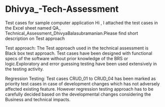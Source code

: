 # Dhivya_-Tech-Assessment
Test cases for sample computer application
Hi , I attached the test cases in the Excel sheet named QA_ Technical_Assessment_DhivyaBalasubramanian.Please find short description on Test approach

Test approach:
The Test approach used in the technical assessment is Black box test approach. Test cases have been   designed with functional specs of the software without prior knowledge of the BRS or logic.Exploratory and error guessing testing have been used extensively in the testing activity.

Regression Testing:
Test cases CRUD_01 to CRUD_04 has been marked as priority test cases in case of development changes which has not adversely affected existing feature. However regression testing approach has to be carefully decided based on the developmental changes considering the Business and technical impacts.
